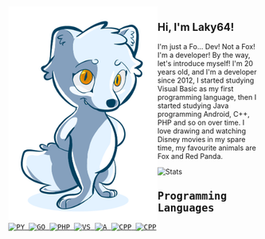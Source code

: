 <img align="left" src="https://github.com/Laky-64/Laky-64/blob/main/LakyNomidLogo.png" alt="Stats" width="300px">

## Hi, I'm Laky64!
I'm just a Fo... Dev! Not a Fox! I'm a developer! By the way, let's introduce myself!
I'm 20 years old, and I'm a developer since 2012, I started studying Visual Basic as my first programming
language, then I started studying Java programming Android, C++, PHP and so on over time.
I love drawing and watching Disney movies in my spare time, my favourite animals are
Fox and Red Panda.

<img src="https://github-readme-stats.vercel.app/api?username=Laky-64&show_icons=true&theme=github_dark" alt="Stats">

<samp>
<h2>Programming Languages</h2>
<p>
<a href="https://www.python.org/">
<img width="36" src="https://upload.wikimedia.org/wikipedia/commons/thumb/c/c3/Python-logo-notext.svg/1200px-Python-logo-notext.svg.png" alt="PY">
</a>
<a href="https://go.dev/">
<img width="80" src="https://go.dev/images/go-logo-white.svg" alt="GO">
</a>
<a href="https://www.php.net/">
<img width="60" src="https://brandslogos.com/wp-content/uploads/thumbs/php-logo-vector.svg" alt="PHP">
</a>
<a href="https://docs.microsoft.com/en-us/previous-versions/visualstudio/visual-basic-6/visual-basic-6.0-documentation?redirectedfrom=MSDN">
<img width="33" src="https://www.svgrepo.com/show/303535/visual-studio-code-logo.svg" alt="VS">
</a>
<a href="https://developer.android.com/">
<img width="40" src="https://developer.android.com/images/logos/android.svg" alt="A">
</a>
<a href="https://isocpp.org/">
<img width="33" src="https://isocpp.org/assets/images/cpp_logo.png" alt="CPP">
</a>
<a href="https://developer.mozilla.org/en-US/docs/Web/JavaScript">
<img width="36" src="https://upload.wikimedia.org/wikipedia/commons/7/73/Javascript-736400_960_720.png" alt="CPP">
</a>
</p>
</samp>

